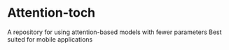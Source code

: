 # Attention-toch
A repository for using attention-based models with fewer parameters 
Best suited for mobile applications
